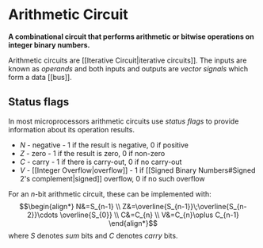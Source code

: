 # Arithmetic Circuit
**A combinational circuit that performs arithmetic or bitwise operations on integer binary numbers.**

Arithmetic circuits are [[Iterative Circuit|iterative circuits]]. The inputs are known as *operands* and both inputs and outputs are *vector signals* which form a data [[bus]].

## Status flags
In most microprocessors arithmetic circuits use *status flags* to provide information about its operation results.
- *N* - negative - $1$ if the result is negative, $0$ if positive
- *Z* - zero - $1$ if the result is zero, $0$ if non-zero
- *C* - carry - $1$ if there is carry-out, $0$ if no carry-out
- *V* - [[Integer Overflow|overflow]] - $1$ if [[Signed Binary Numbers#Signed 2's complement|signed]] overflow, $0$ if no such overflow

For an $n$-bit arithmetic circuit, these can be implemented with:
$$\begin{align*}
N&=S_{n-1} \\
Z&=\overline{S_{n-1}}\;\overline{S_{n-2}}\cdots \overline{S_{0}} \\
C&=C_{n} \\
V&=C_{n}\oplus C_{n-1}
\end{align*}$$
where $S$ denotes *sum* bits and $C$ denotes *carry* bits.